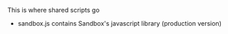 This is where shared scripts go

- sandbox.js contains Sandbox's javascript library (production version)